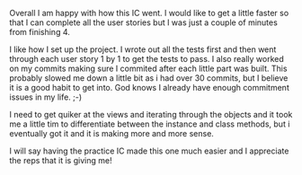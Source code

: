 Overall I am happy with how this IC went. I would like to get a little faster so that I can complete all the user stories but I was just a couple of minutes from finishing 4.

I like how I set up the project. I wrote out all the tests first and then went through each user story 1 by 1 to get the tests to pass. I also really worked on my commits making sure I commited after each little part was built. This probably slowed me down a little bit as i had over 30 commits, but I believe it is a good habit to get into. God knows I already have enough commitment issues in my life. ;-)

I need to get quiker at the views and iterating through the objects and it took me a little tim to differentiate between the instance and class methods, but i eventually got it and it is making more and more sense.

I will say having the practice IC made this one much easier and I appreciate the reps that it is giving me!

